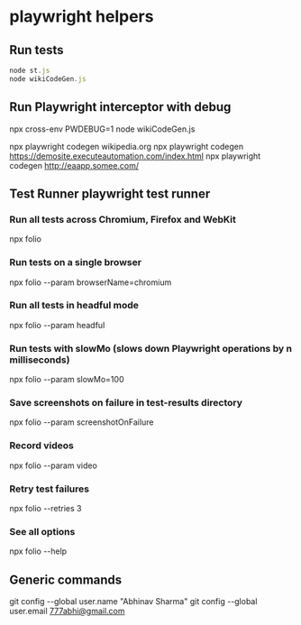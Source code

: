 # playwright helpers

## Run tests

```javascript
node st.js
node wikiCodeGen.js
```

## Run Playwright interceptor with debug
npx cross-env PWDEBUG=1 node wikiCodeGen.js

npx playwright codegen wikipedia.org
npx playwright codegen https://demosite.executeautomation.com/index.html
npx playwright codegen http://eaapp.somee.com/


## Test Runner playwright test runner
### Run all tests across Chromium, Firefox and WebKit
npx folio

### Run tests on a single browser
npx folio --param browserName=chromium

### Run all tests in headful mode
npx folio --param headful

### Run tests with slowMo (slows down Playwright operations by n milliseconds)
npx folio --param slowMo=100

### Save screenshots on failure in test-results directory
npx folio --param screenshotOnFailure

### Record videos
npx folio --param video

### Retry test failures
npx folio --retries 3

### See all options
npx folio --help

## Generic commands
git config --global user.name "Abhinav Sharma"
git config --global user.email 777abhi@gmail.com

